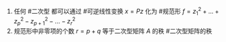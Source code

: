 1. 任何 #二次型 都可以通过 #可逆线性变换 $x=Pz$ 化为 #规范形 $f = z_1^2 + ... + z_p^2 - z_{p+1}^2 - ... - z_r^2$ 
2. 规范形中非零项的个数 $r=p+q$ 等于二次型矩阵 $A$ 的秩 #二次型矩阵的秩 